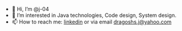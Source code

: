 - 👋 Hi, I’m @j-04
- 👀 I’m interested in Java technologies, Code design, System design.
- 📫 How to reach me: [linkedin](https://www.linkedin.com/in/dragoshsj/) or via email dragoshs.j@yahoo.com
